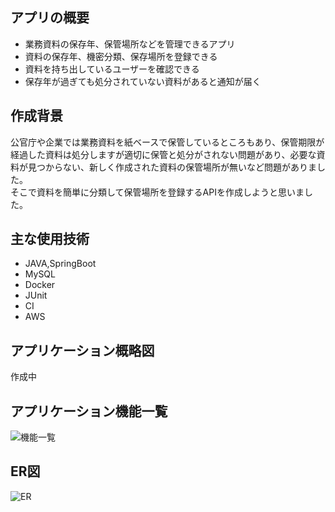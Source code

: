 ## アプリの概要
* 業務資料の保存年、保管場所などを管理できるアプリ
* 資料の保存年、機密分類、保存場所を登録できる
* 資料を持ち出しているユーザーを確認できる
* 保存年が過ぎても処分されていない資料があると通知が届く

## 作成背景
公官庁や企業では業務資料を紙ベースで保管しているところもあり、保管期限が経過した資料は処分しますが適切に保管と処分がされない問題があり、必要な資料が見つからない、新しく作成された資料の保管場所が無いなど問題がありました。<br>
そこで資料を簡単に分類して保管場所を登録するAPIを作成しようと思いました。

## 主な使用技術
* JAVA,SpringBoot
* MySQL
* Docker
* JUnit
* CI
* AWS

## アプリケーション概略図
作成中

## アプリケーション機能一覧
![機能一覧](https://github.com/chie-hira/documents-management-API/assets/148871501/bb98a6de-6858-4e1d-aefd-62a6b87eb327)

## ER図
![ER](https://github.com/chie-hira/documents-management-API/assets/148871501/6e83b733-715c-43e2-a9fe-b8b38c55018e)



